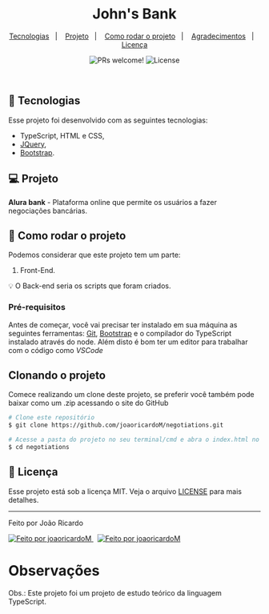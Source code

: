 <h1 align="center">John's Bank</h1>

<p align="center">
  <a href="#-tecnologias">Tecnologias</a>&nbsp;&nbsp;&nbsp;|&nbsp;&nbsp;&nbsp;
  <a href="#-projeto">Projeto</a>&nbsp;&nbsp;&nbsp;|&nbsp;&nbsp;&nbsp;
  <a href="#-tecnologias">Como rodar o projeto</a>&nbsp;&nbsp;&nbsp;|&nbsp;&nbsp;&nbsp;
  <a href="#-agradecimentos">Agradecimentos</a>&nbsp;&nbsp;&nbsp;|&nbsp;&nbsp;&nbsp;
  <a href="#-licença">Licença</a>
  
</p>

<p align="center">
 <img src="https://img.shields.io/static/v1?label=PRs&message=welcome&color=7159c1&labelColor=000000" alt="PRs welcome!" />

  <img alt="License" src="https://img.shields.io/static/v1?label=license&message=MIT&color=7159c1&labelColor=000000">

</p>

<br>

## 🚀 Tecnologias

Esse projeto foi desenvolvido com as seguintes tecnologias:

- TypeScript, HTML e CSS,
- [JQuery](https://www.npmjs.com/package/@types/jquery),
- [Bootstrap](https://getbootstrap.com/).

## 💻 Projeto

**Alura bank** - Plataforma online que permite os usuários a fazer negociações bancárias.

## 🚀 Como rodar o projeto

Podemos considerar que este projeto tem um parte:

1. Front-End.

💡 O Back-end seria os scripts que foram criados.

### Pré-requisitos

Antes de começar, você vai precisar ter instalado em sua máquina as seguintes ferramentas:
[Git](https://git-scm.com), [Bootstrap](https://getbootstrap.com/) e o compilador do TypeScript instalado através do node.
Além disto é bom ter um editor para trabalhar com o código como _VSCode_

## Clonando o projeto

Comece realizando um clone deste projeto, se preferir você também pode baixar como um .zip acessando o site do GitHub

```bash
# Clone este repositório
$ git clone https://github.com/joaoricardoM/negotiations.git

# Acesse a pasta do projeto no seu terminal/cmd e abra o index.html no seu navegador
$ cd negotiations
```

## 📝 Licença

Esse projeto está sob a licença MIT. Veja o arquivo [LICENSE](LICENSE.md) para mais detalhes.

---

Feito por João Ricardo
<br>

<a href="https://www.linkedin.com/in/joaormiranda/">
  <img alt="Feito por joaoricardoM" src="https://img.shields.io/badge/-LinkedIn-blue?style=flat&logo=Linkedin&logoColor=white&link=https://www.linkedin.com/in/joaormiranda/">
</a>

<a href="https://www.linkedin.com/in/joaormiranda/" style="margin-left: 8px;">
  <img alt="Feito por joaoricardoM" src="https://img.shields.io/badge/-GitHub-grey?style=flat&logo=GitHub&logoColor=white&link=https://github.com/joaoricardoM">
</a>


# Observações

Obs.: Este projeto foi um projeto de estudo teórico da linguagem TypeScript. 
